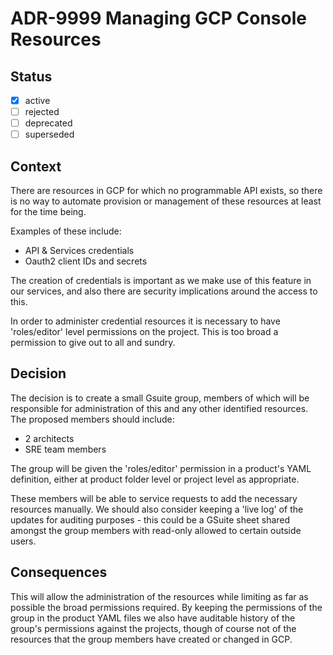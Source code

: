 # ADR-9999 Managing GCP Console Resources

## Status

- [x] active
- [ ] rejected
- [ ] deprecated
- [ ] superseded

## Context

There are resources in GCP for which no programmable API exists, so there is no
way to automate provision or management of these resources at least for the
time being.

Examples of these include:

- API & Services credentials
- Oauth2 client IDs and secrets

The creation of credentials is important as we make use of this feature in our
services, and also there are security implications around the access to this.

In order to administer credential resources it is necessary to have
'roles/editor' level permissions on the project. This is too broad a permission
to give out to all and sundry.

## Decision

The decision is to create a small Gsuite group, members of which will be
responsible for administration of this and any other identified resources.
The proposed members should include:

- 2 architects
- SRE team members

The group will be given the 'roles/editor' permission in a product's YAML
definition, either at product folder level or project level as appropriate.

These members will be able to service requests to add the necessary resources
manually. We should also consider keeping a 'live log' of the updates for
auditing purposes - this could be a GSuite sheet shared amongst the group
members with read-only allowed to certain outside users.

## Consequences

This will allow the administration of the resources while limiting as far as
possible the broad permissions required. By keeping the permissions of the
group in the product YAML files we also have auditable history of the group's
permissions against the projects, though of course not of the resources that
the group members have created or changed in GCP.
